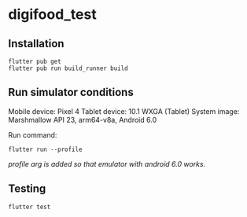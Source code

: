 # digifood_test

## Installation
```
flutter pub get
flutter pub run build_runner build
```

## Run simulator conditions
Mobile device: Pixel 4
Tablet device: 10.1 WXGA (Tablet)
System image: Marshmallow API 23, arm64-v8a, Android 6.0 

Run command:
```
flutter run --profile
```
_profile arg is added so that emulator with android 6.0 works._

## Testing
```
flutter test
```